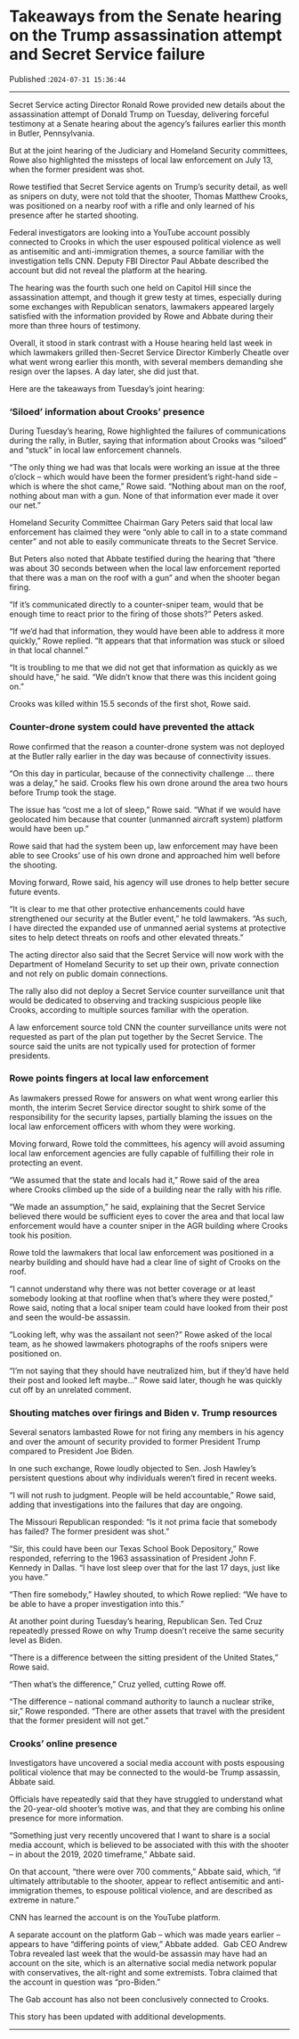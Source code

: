 # Takeaways from the Senate hearing on the Trump assassination attempt and Secret Service failure

Published :`2024-07-31 15:36:44`

---

Secret Service acting Director Ronald Rowe provided new details about the assassination attempt of Donald Trump on Tuesday, delivering forceful testimony at a Senate hearing about the agency’s failures earlier this month in Butler, Pennsylvania.

But at the joint hearing of the Judiciary and Homeland Security committees, Rowe also highlighted the missteps of local law enforcement on July 13, when the former president was shot.

Rowe testified that Secret Service agents on Trump’s security detail, as well as snipers on duty, were not told that the shooter, Thomas Matthew Crooks, was positioned on a nearby roof with a rifle and only learned of his presence after he started shooting.

Federal investigators are looking into a YouTube account possibly connected to Crooks in which the user espoused political violence as well as antisemitic and anti-immigration themes, a source familiar with the investigation tells CNN. Deputy FBI Director Paul Abbate described the account but did not reveal the platform at the hearing.

The hearing was the fourth such one held on Capitol Hill since the assassination attempt, and though it grew testy at times, especially during some exchanges with Republican senators, lawmakers appeared largely satisfied with the information provided by Rowe and Abbate during their more than three hours of testimony.

Overall, it stood in stark contrast with a House hearing held last week in which lawmakers grilled then-Secret Service Director Kimberly Cheatle over what went wrong earlier this month, with several members demanding she resign over the lapses. A day later, she did just that.

Here are the takeaways from Tuesday’s joint hearing:

### ‘Siloed’ information about Crooks’ presence

During Tuesday’s hearing, Rowe highlighted the failures of communications during the rally, in Butler, saying that information about Crooks was “siloed” and “stuck” in local law enforcement channels.

“The only thing we had was that locals were working an issue at the three o’clock – which would have been the former president’s right-hand side – which is where the shot came,” Rowe said. “Nothing about man on the roof, nothing about man with a gun. None of that information ever made it over our net.”

Homeland Security Committee Chairman Gary Peters said that local law enforcement has claimed they were “only able to call in to a state command center” and not able to easily communicate threats to the Secret Service.

But Peters also noted that Abbate testified during the hearing that “there was about 30 seconds between when the local law enforcement reported that there was a man on the roof with a gun” and when the shooter began firing.

“If it’s communicated directly to a counter-sniper team, would that be enough time to react prior to the firing of those shots?” Peters asked.

“If we’d had that information, they would have been able to address it more quickly,” Rowe replied. “It appears that that information was stuck or siloed in that local channel.”

“It is troubling to me that we did not get that information as quickly as we should have,” he said. “We didn’t know that there was this incident going on.”

Crooks was killed within 15.5 seconds of the first shot, Rowe said.

### Counter-drone system could have prevented the attack

Rowe confirmed that the reason a counter-drone system was not deployed at the Butler rally earlier in the day was because of connectivity issues.

“On this day in particular, because of the connectivity challenge … there was a delay,” he said. Crooks flew his own drone around the area two hours before Trump took the stage.

The issue has “cost me a lot of sleep,” Rowe said. “What if we would have geolocated him because that counter (unmanned aircraft system) platform would have been up.”

Rowe said that had the system been up, law enforcement may have been able to see Crooks’ use of his own drone and approached him well before the shooting.

Moving forward, Rowe said, his agency will use drones to help better secure future events.

“It is clear to me that other protective enhancements could have strengthened our security at the Butler event,” he told lawmakers. “As such, I have directed the expanded use of unmanned aerial systems at protective sites to help detect threats on roofs and other elevated threats.”

The acting director also said that the Secret Service will now work with the Department of Homeland Security to set up their own, private connection and not rely on public domain connections.

The rally also did not deploy a Secret Service counter surveillance unit that would be dedicated to observing and tracking suspicious people like Crooks, according to multiple sources familiar with the operation.

A law enforcement source told CNN the counter surveillance units were not requested as part of the plan put together by the Secret Service. The source said the units are not typically used for protection of former presidents.

### Rowe points fingers at local law enforcement

As lawmakers pressed Rowe for answers on what went wrong earlier this month, the interim Secret Service director sought to shirk some of the responsibility for the security lapses, partially blaming the issues on the local law enforcement officers with whom they were working.

Moving forward, Rowe told the committees, his agency will avoid assuming local law enforcement agencies are fully capable of fulfilling their role in protecting an event.

“We assumed that the state and locals had it,” Rowe said of the area where Crooks climbed up the side of a building near the rally with his rifle.

“We made an assumption,” he said, explaining that the Secret Service believed there would be sufficient eyes to cover the area and that local law enforcement would have a counter sniper in the AGR building where Crooks took his position.

Rowe told the lawmakers that local law enforcement was positioned in a nearby building and should have had a clear line of sight of Crooks on the roof.

“I cannot understand why there was not better coverage or at least somebody looking at that roofline when that’s where they were posted,” Rowe said, noting that a local sniper team could have looked from their post and seen the would-be assassin.

“Looking left, why was the assailant not seen?” Rowe asked of the local team, as he showed lawmakers photographs of the roofs snipers were positioned on.

“I’m not saying that they should have neutralized him, but if they’d have held their post and looked left maybe…” Rowe said later, though he was quickly cut off by an unrelated comment.

### Shouting matches over firings and Biden v. Trump resources

Several senators lambasted Rowe for not firing any members in his agency and over the amount of security provided to former President Trump compared to President Joe Biden.

In one such exchange, Rowe loudly objected to Sen. Josh Hawley’s persistent questions about why individuals weren’t fired in recent weeks.

“I will not rush to judgment. People will be held accountable,” Rowe said, adding that investigations into the failures that day are ongoing.

The Missouri Republican responded: “Is it not prima facie that somebody has failed? The former president was shot.”

“Sir, this could have been our Texas School Book Depository,” Rowe responded, referring to the 1963 assassination of President John F. Kennedy in Dallas. “I have lost sleep over that for the last 17 days, just like you have.”

“Then fire somebody,” Hawley shouted, to which Rowe replied: “We have to be able to have a proper investigation into this.”

At another point during Tuesday’s hearing, Republican Sen. Ted Cruz repeatedly pressed Rowe on why Trump doesn’t receive the same security level as Biden.

“There is a difference between the sitting president of the United States,” Rowe said.

“Then what’s the difference,” Cruz yelled, cutting Rowe off.

“The difference – national command authority to launch a nuclear strike, sir,” Rowe responded. “There are other assets that travel with the president that the former president will not get.”

### Crooks’ online presence

Investigators have uncovered a social media account with posts espousing political violence that may be connected to the would-be Trump assassin, Abbate said.

Officials have repeatedly said that they have struggled to understand what the 20-year-old shooter’s motive was, and that they are combing his online presence for more information.

“Something just very recently uncovered that I want to share is a social media account, which is believed to be associated with this with the shooter – in about the 2019, 2020 timeframe,” Abbate said.

On that account, “there were over 700 comments,” Abbate said, which, “if ultimately attributable to the shooter, appear to reflect antisemitic and anti-immigration themes, to espouse political violence, and are described as extreme in nature.”

CNN has learned the account is on the YouTube platform.

A separate account on the platform Gab – which was made years earlier – appears to have “differing points of view,” Abbate added.  Gab CEO Andrew Tobra revealed last week that the would-be assassin may have had an account on the site, which is an alternative social media network popular with conservatives, the alt-right and some extremists. Tobra claimed that the account in question was “pro-Biden.”

The Gab account has also not been conclusively connected to Crooks.

This story has been updated with additional developments.

---

